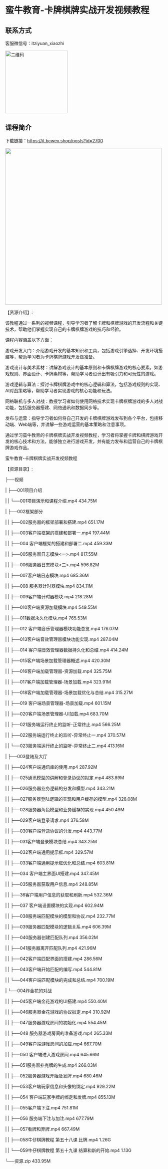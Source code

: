 # 蛮牛教育-卡牌棋牌实战开发视频教程

## 联系方式

客服微信号：itziyuan_xiaozhi

<img src="https://ziyuanyun.oss-cn-guangzhou.aliyuncs.com/common/20240614073449/666b82192834a.jpg" width="200" height="200" alt="二维码">

## 课程简介

下载链接：https://it.bcwex.shop/posts?id=2700

<img src="https://ziyuanyun.oss-cn-guangzhou.aliyuncs.com/yun/20240515184228/66449194db7cf.jpg" width="500" alt="">

  【资源介绍】:

 该教程通过一系列的视频课程，引导学习者了解卡牌和棋牌游戏的开发流程和关键技术，帮助他们掌握实现自己的卡牌棋牌游戏的技巧和经验。

 课程内容涵盖以下方面：

 游戏开发入门：介绍游戏开发的基本知识和工具，包括游戏引擎选择、开发环境搭建等，帮助学习者为卡牌棋牌游戏开发做准备。

 游戏设计与美术素材：讲解游戏设计的基本原则和卡牌棋牌游戏的核心要素，如游戏规则、界面设计、卡牌素材等，帮助学习者设计出有吸引力和可玩性的游戏。

 游戏逻辑与算法：探讨卡牌棋牌游戏中的核心逻辑和算法，包括游戏规则的实现、AI对战策略等，帮助学习者实现游戏的核心功能和玩法。

 网络联机与多人对战：教授学习者如何使用网络技术实现卡牌棋牌游戏的多人对战功能，包括服务器搭建、网络通讯和数据同步等。

 发布与运营：指导学习者如何将自己开发的卡牌棋牌游戏发布到各个平台，包括移动端、Web端等，并讲解一些游戏运营的基本策略和注意事项。

 通过学习蛮牛教育的卡牌棋牌实战开发视频教程，学习者将掌握卡牌和棋牌游戏开发的核心技术和方法，能够独立进行游戏开发，并有能力发布和运营自己的卡牌棋牌游戏作品。

 蛮牛教育-卡牌棋牌实战开发视频教程



 【资源目录】:

 ├──视频

 | ├──001项目介绍

 | | └──001项目演示和课程介绍.mp4 434.75M

 | ├──002框架部分

 | | ├──002服务器的框架部署和搭建.mp4 651.17M

 | | ├──003客户端框架的搭建和部署一.mp4 197.44M

 | | ├──004 客户端框架的搭建和部署二.mp4 459.33M

 | | ├──005服务器日志模块&lt;一&gt;.mp4 817.55M

 | | ├──006服务器日志模块&lt;二&gt;.mp4 596.82M

 | | ├──007客户端日志模块.mp4 685.36M

 | | ├──008 服务器计时器模块.mp4 834.11M

 | | ├──009客户端计时器模块.mp4 218.28M

 | | ├──010客户端资源加载模块.mp4 549.55M

 | | ├──011数据永久化模块.mp4 765.53M

 | | ├──012 客户端音乐管理器模块功能总览.mp4 176.07M

 | | ├──013客户端音效管理器模块功能实现.mp4 287.04M

 | | ├──014 客户端音效管理器数据持久化和总结.mp4 414.24M

 | | ├──015客户端场景加载管理器概述.mp4 420.30M

 | | ├──016客户端加载管理器-资源加载.mp4 325.75M

 | | ├──017客户端加载管理器-场景加载.mp4 323.91M

 | | ├──018客户端加载管理器-场景加载优化与总结.mp4 315.27M

 | | ├──019 客户端场景管理器-场景加载.mp4 601.15M

 | | ├──020客户端场景管理器-UI加载.mp4 683.70M

 | | ├──021服务端运行终止的监听-正常终止.mp4 566.25M

 | | ├──022服务端运行终止的监听-异常终止一.mp4 370.57M

 | | └──023服务端运行终止的监听-异常终止二.mp4 413.16M

 | ├──003登陆及大厅

 | | ├──024客户端通讯库的使用.mp4 287.92M

 | | ├──025通讯模型的讲解和登录协议的拟定.mp4 483.89M

 | | ├──026服务器业务逻辑的分发和模型.mp4 343.21M

 | | ├──027服务器登陆逻辑的实现和用户缓存的模型.mp4 328.08M

 | | ├──028服务器角色模型和业务缓存的实现.mp4 450.49M

 | | ├──029客户端登录请求.mp4 376.58M

 | | ├──030客户端登录协议的分发.mp4 443.77M

 | | ├──031客户端登录模块总结.mp4 343.25M

 | | ├──032客户端通用提示框.mp4 329.57M

 | | ├──033客户端通用提示框优化和总结.mp4 603.81M

 | | ├──034 客户端主界面UI搭建.mp4 347.45M

 | | ├──035服务器获取用户信息.mp4 248.85M

 | | ├──36客户端用户信息的获取和刷新.mp4 532.36M

 | | ├──037 客户端设置模块的实现.mp4 602.94M

 | | ├──038服务端匹配模块的模型和协议.mp4 232.77M

 | | ├──039服务器匹配模块的逻辑关系.mp4 606.39M

 | | ├──040服务器创建匹配队列.mp4 356.02M

 | | ├──041服务器离开匹配队列.mp4 421.96M

 | | ├──042客户端匹配界面的搭建.mp4 286.56M

 | | ├──043客户端开始匹配的编写.mp4 544.81M

 | | └──044客户端匹配模块的完成和总结.mp4 700.19M

 | └──004炸金花的对战

 | | ├──045客户端金花游戏的UI搭建.mp4 550.40M

 | | ├──046服务器金花游戏的协议拟定.mp4 310.92M

 | | ├──047服务器游戏房间的初始化.mp4 554.45M

 | | ├──048 服务器游戏房间的准备游戏.mp4 265.33M

 | | ├──049客户端游戏房间的加载.mp4 667.70M

 | | ├──050 客户端进入游戏房间.mp4 645.66M

 | | ├──051服务器扑克牌的生成.mp4 266.03M

 | | ├──052服务器游戏开始及发牌.mp4 680.46M

 | | ├──053客户端玩家信息和头像的绑定.mp4 929.22M

 | | ├──054 客户端玩家手牌的绑定和发牌.mp4 855.13M

 | | ├──055客户端下注.mp4 751.81M

 | | ├──056 服务端下注与加注.mp4 677.79M

 | | ├──057看牌和弃牌.mp4 667.49M

 | | ├──058牛仔棋牌教程 第五十八课 比牌.mp4 1.26G

 | | └──059牛仔棋牌教程 第五十九课 结算和新的开始.mp4 1.13G

 └──资源.zip 433.95M

  